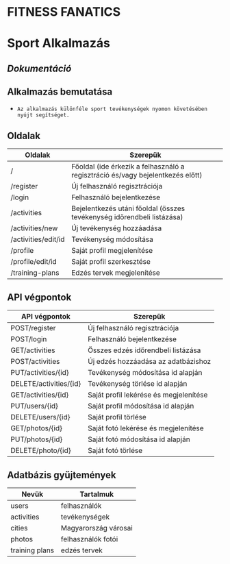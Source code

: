 # FITNESS FANATICS

# Sport Alkalmazás

## _Dokumentáció_

## Alkalmazás bemutatása

-     Az alkalmazás különféle sport tevékenységek nyomon követésében nyújt segítséget.

## Oldalak

| Oldalak             | Szerepük                                                                       |
| ------------------- | ------------------------------------------------------------------------------ |
| /                   | Főoldal (ide érkezik a felhasználó a regisztráció és/vagy bejelentkezés előtt) |
| /register           | Új felhasználó regisztrációja                                                  |
| /login              | Felhasználó bejelentkezése                                                     |
| /activities         | Bejelentkezés utáni főoldal (összes tevékenység időrendbeli listázása)         |
| /activities/new     | Új tevékenység hozzáadása                                                      |
| /activities/edit/id | Tevékenység módosítása                                                         |
| /profile            | Saját profil megjelenítése                                                     |
| /profile/edit/id    | Saját profil szerkesztése                                                      |
| /training-plans     | Edzés tervek megjelenítése                                                     |

## API végpontok

| API végpontok          | Szerepük                               |
| ---------------------- | -------------------------------------- |
| POST/register          | Új felhasználó regisztrációja          |
| POST/login             | Felhasználó bejelentkezése             |
| GET/activities         | Összes edzés időrendbeli listázása     |
| POST/activities        | Új edzés hozzáadása az adatbázishoz    |
| PUT/activities/{id}    | Tevékenység módosítása id alapján      |
| DELETE/activities/{id} | Tevékenység törlése id alapján         |
| GET/activities/{id}    | Saját profil lekérése és megjelenítése |
| PUT/users/{id}         | Saját profil módosítása id alapján     |
| DELETE/users/{id}      | Saját profil törlése                   |
| GET/photos/{id}        | Saját fotó lekérése és megjelenítése   |
| PUT/photos/{id}        | Saját fotó módosítása id alapján       |
| DELETE/photo/{id}      | Saját fotó törlése                     |

## Adatbázis gyűjtemények

| Nevük          | Tartalmuk            |
| -------------- | -------------------- |
| users          | felhasználók         |
| activities     | tevékenységek        |
| cities         | Magyarország városai |
| photos         | felhasználók fotói   |
| training plans | edzés tervek         |
